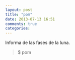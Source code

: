 ```yaml
---
layout: post
title: "pom"
date: 2013-07-13 16:51
comments: true
categories: 
---
```

Informa de las fases de la luna.

>$ pom

